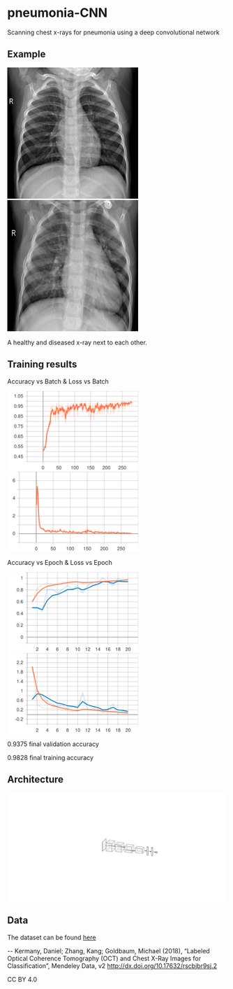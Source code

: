 # pneumonia-CNN
Scanning chest x-rays for pneumonia using a deep convolutional network


## Example
<p float="left">
  <img src="images/HEALTHY.jpeg" width="300px" height="300px" />
  <img src="images/SICK.jpeg" width="300px" height="300px" />
</p>

A healthy and diseased x-ray next to each other.


## Training results
Accuracy vs Batch & Loss vs Batch

<p float="left">
  <img src="images/batch_acc.svg" width="300px" />
  <img src="images/batch_loss.svg" width="300px" />
</p>


Accuracy vs Epoch & Loss vs Epoch

<p float="left">
  <img src="images/epoch_acc.svg" width="300px" />
  <img src="images/epoch_loss.svg" width="300px" />
</p>

0.9375 final validation accuracy

0.9828 final training accuracy


## Architecture
<img src="images/nn.svg" />


## Data
The dataset can be found [here](https://data.mendeley.com/datasets/rscbjbr9sj/2)

-- Kermany, Daniel; Zhang, Kang; Goldbaum, Michael (2018), “Labeled Optical Coherence Tomography (OCT) and Chest X-Ray Images for Classification”, Mendeley Data, v2
http://dx.doi.org/10.17632/rscbjbr9sj.2

CC BY 4.0